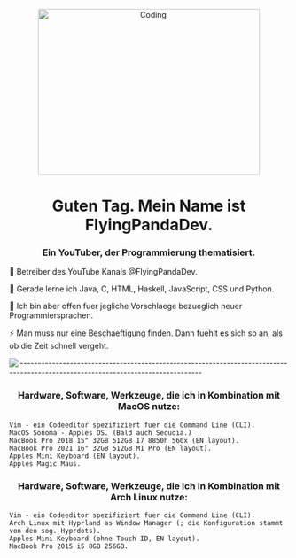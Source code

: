 <p align="center">
  <a src="https://cdn.dribbble.com/users/1019864/screenshots/3079099/codeloop.gif" alt="Coding" height="300" width="400"
    href="https://cdn.dribbble.com/users/1019864/screenshots/3079099/codeloop.gif"                            
    target="blank"
    ><img
      align="center"
      src="https://cdn.dribbble.com/users/1019864/screenshots/3079099/codeloop.gif"                           
      alt="Coding"
      height="300"
      width="400"
  /></a>
</p>
<h1 align="center">Guten Tag. Mein Name ist FlyingPandaDev.</h1>
<h3 align="center">Ein YouTuber, der Programmierung thematisiert.</h3>
<p>
  🔭 Betreiber des YouTube Kanals @FlyingPandaDev. 
</p>
<p>
  🌱 Gerade lerne ich Java, C, HTML, Haskell, JavaScript, CSS und Python.
</p>
<p>
  💬 Ich bin aber offen fuer jegliche Vorschlaege bezueglich neuer Programmiersprachen.    
</p>
<p>
 ⚡ Man muss nur eine Beschaeftigung finden. Dann fuehlt es sich so an, als ob die Zeit schnell vergeht.
</p>
<p>
  <img
    align="left"
    src="https://github-readme-stats.vercel.app/api/top-langs/?username=FlyingPandaDev&layout=compact&show_icons=
    alt="FlyingPandaDev"
  />
</p>

<p>
    ---------------------------------------------------------------------------------------------------------------------------------
</p>

<h3 align="center">Hardware, Software, Werkzeuge, die ich in Kombination mit MacOS nutze:</h3>

    Vim - ein Codeeditor spezifiziert fuer die Command Line (CLI).
    MacOS Sonoma - Apples OS. (Bald auch Sequoia.)
    MacBook Pro 2018 15" 32GB 512GB I7 8850h 560x (EN layout).
    MacBook Pro 2021 16" 32GB 512GB M1 Pro (EN layout).
    Apples Mini Keyboard (EN layout).
    Apples Magic Maus.

<h3 align="center">Hardware, Software, Werkzeuge, die ich in Kombination mit Arch Linux nutze:</h3>
    
    Vim - ein Codeeditor spezifiziert fuer die Command Line (CLI).
    Arch Linux mit Hyprland as Window Manager (; die Konfiguration stammt von den sog. Hyprdots).
    Apples Mini Keyboard (ohne Touch ID, EN layout).
    MacBook Pro 2015 i5 8GB 256GB.
